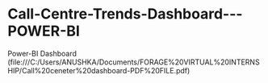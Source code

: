 # Call-Centre-Trends-Dashboard---POWER-BI
Power-BI Dashboard (file:///C:/Users/ANUSHKA/Documents/FORAGE%20VIRTUAL%20INTERNSHIP/Call%20ceneter%20dashboard-PDF%20FILE.pdf)
